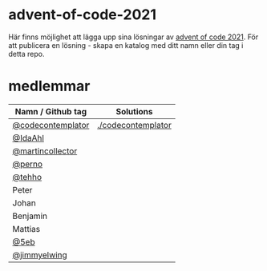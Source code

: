 # advent-of-code-2021

Här finns möjlighet att lägga upp sina lösningar av [advent of code 2021](https://adventofcode.com/2021). För att publicera en lösning - skapa en katalog med ditt namn eller din tag i detta repo.

# medlemmar
| Namn / Github tag                                         | Solutions                                                                         |
| --------------------------------------------------------- |-----------------------------------------------------------------------------------|
| [@codecontemplator](https://github.com/codecontemplator)  | [./codecontemplator](./codecontemplator)                                          |
| [@IdaAhl](https://github.com/IdaAhl)                      |                                                                                   |
| [@martincollector](https://github.com/martincollector)    |                                                                                   |
| [@perno](https://github.com/perno)                        |                                                                                   |
| [@tehho](https://github.com/tehho)                        |                                                                                   |
| Peter                                                     |                                                                                   |
| Johan                                                     |                                                                                   |
| Benjamin                                                  |                                                                                   |
| Mattias                                                   |                                                                                   |
| [@5eb](https://github.com/5eb)                            |                                                                                   |
| [@jimmyelwing](https://github.com/jimmyelwing)            |                                                                                   |
